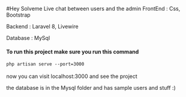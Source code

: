 #Hey Solveme Live chat between users and the admin
FrontEnd : Css, Bootstrap

Backend : Laravel 8, Livewire

Database : MySql


#### To run this project make sure you run this command
<code>php artisan serve --port=3000</code><br><br>
now you can visit localhost:3000 and see the project

the database is in the Mysql folder and has sample users and stuff :)